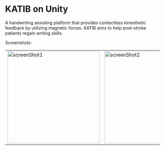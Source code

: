 # KATIB on Unity
A handwriting assisting platform that provides contactless kinesthetic feedback by utilizing magnetic forces. KATIB aims to help post-stroke patients regain writing skills.

Screenshots:
<table style="border: 0px solid">

<tr>
<td style="border: none">
<img width="300" alt="screenShot1" src="https://user-images.githubusercontent.com/77675540/187847601-cc599eb5-a076-4613-835d-397d13b5543d.png">
</td>
<td style="border: 0px solid">
<img width="300" alt="screenShot2" src="https://user-images.githubusercontent.com/77675540/187847615-ad027648-b547-44e5-a00b-861eb1a9b063.png">
</td>
<td style="border: 0px solid">
<img width="300" alt="screenshot4" src="https://user-images.githubusercontent.com/77675540/187847626-7fb0d125-fe37-45ce-9e5d-27e08bb0119e.png">
</td>
</tr>
</table>
